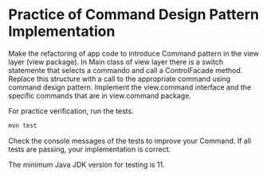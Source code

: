 # Practice of Command Design Pattern Implementation

Make the refactoring of app code to introduce Command pattern in the view layer (view package). In Main class of view layer there is a switch statemente that selects a commando and call a ControlFacade method. Replace this structure with a call to the appropriate command using command design pattern. Implement the view.command interface and the specific commands that are in view.command package.

For practice verification, run the tests. 

```bash
mvn test
```

Check the console messages of the tests to improve your Command. If all tests are passing, your implementation is correct. 

The minimum Java JDK  version for testing is 11.
